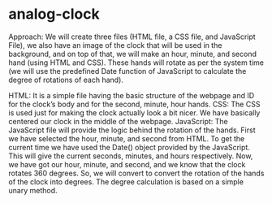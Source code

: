 # analog-clock
Approach: We will create three files (HTML file, a CSS file, and JavaScript File), we also have an image of the clock that will be used in the background, and on top of that, we will make an hour, minute, and second hand (using HTML and CSS). These hands will rotate as per the system time (we will use the predefined Date function of JavaScript to calculate the degree of rotations of each hand).

HTML: It is a simple file having the basic structure of the webpage and ID for the clock’s body and for the second, minute, hour hands.
CSS: The CSS is used just for making the clock actually look a bit nicer. We have basically centered our clock in the middle of the webpage.
JavaScript: The JavaScript file will provide the logic behind the rotation of the hands.
First we have selected the hour, minute, and second from HTML.
To get the current time we have used the Date() object provided by the JavaScript. This will give the current seconds, minutes, and hours respectively.
Now, we have got our hour, minute, and second, and we know that the clock rotates 360 degrees. So, we will convert to convert the rotation of the hands of the clock into degrees. The degree calculation is based on a simple unary method.
